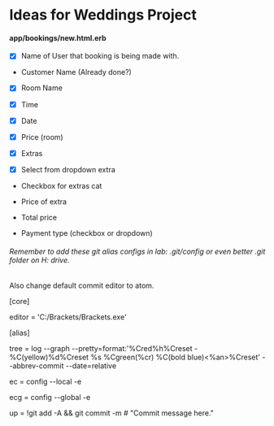 # Ideas for Weddings Project

#### app/bookings/new.html.erb

- [x] Name of User that booking is being made with.

* Customer Name (Already done?)

- [x] Room Name

- [x] Time

- [x] Date

- [x] Price (room)

- [x] Extras

- [x] Select from dropdown extra

* Checkbox for extras cat

* Price of extra

* Total price

* Payment type (checkbox or dropdown)

###### Remember to add these git alias configs in lab: .git/config or even better .git folder on H: drive.
Also change default commit editor to atom.

[core]

  editor = 'C:/Brackets/Brackets.exe'
	
[alias]

  tree = log --graph --pretty=format:'%Cred%h%Creset -%C(yellow)%d%Creset %s %Cgreen(%cr) %C(bold blue)<%an>%Creset' --abbrev-commit --date=relative
  
  ec  = config --local -e
  
  ecg = config --global -e
  
  up  = !git add -A && git commit -m # "Commit message here."
